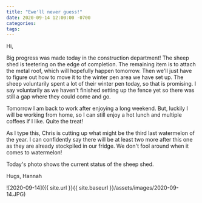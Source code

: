 ```yaml
---
title: "Ewe'll never guess!"
date: 2020-09-14 12:00:00 -0700
categories:
tags:
---
```


Hi,

Big progress was made today in the construction department! The sheep shed is teetering on the edge of completion. The remaining item is to attach the metal roof, which will hopefully happen tomorrow. Then we'll just have to figure out how to move it to the winter pen area we have set up. The sheep voluntarily spent a lot of their winter pen today, so that is promising. I say voluntarily as we haven't finished setting up the fence yet so there was still a gap where they could come and go. 

Tomorrow I am back to work after enjoying a long weekend. But, luckily I will be working from  home, so I can still enjoy a hot lunch and multiple coffees if I like. Quite the treat!

As I type this, Chris is cutting up what might be the third last watermelon of the year. I can confidently say there will be at least two more after this one as they are already stockpiled in our fridge. We don't fool around when it comes to watermelon!

Today's photo shows the current status of the sheep shed.

Hugs,
Hannah

![2020-09-14]({{ site.url }}{{ site.baseurl }}/assets/images/2020-09-14.JPG)
